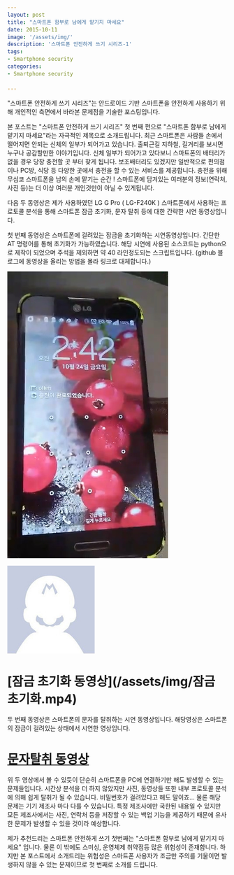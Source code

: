 ```yaml
---
layout: post
title: "스마트폰 함부로 남에게 맡기지 마세요"
date: 2015-10-11
image: '/assets/img/'
description: '스마트폰 안전하게 쓰기 시리즈-1'
tags:
- Smartphone security 
categories:
- Smartphone security 

---
```


"스마트폰 안전하게 쓰기 시리즈"는 안드로이드 기반 스마트폰을 안전하게 사용하기 위해 개인적인 측면에서 바라본 문제점을 기술한 포스팅입니다.  

본 포스트는 "스마트폰 안전하게 쓰기 시리즈" 첫 번째 편으로 "스마트폰 함부로 남에게 맡기지 마세요"라는 자극적인 제목으로 소개드립니다. 최근 스마트폰은 사람들 손에서 떨어지면 안되는 신체의 일부가 되어가고 있습니다. 출퇴근길 지하철, 길거리를 보시면 누구나 공감할만한 이야기입니다. 신체 일부가 되어가고 있다보니 스마트폰의 배터리가 없을 경우 당장 충전할 곳 부터 찾게 됩니다. 보조배터리도 있겠지만 일반적으로 편의점이나 PC방, 식당 등 다양한 곳에서 충전을 할 수 있는 서비스를 제공합니다. 충전을 위해 무심코 스마트폰을 남의 손에 맡기는 순간 ! 스마트폰에 담겨있는 여러분의 정보(연락처, 사진 등)는 더 이상 여러분 개인것만이 아닐 수 있게됩니다.      

다음 두 동영상은 제가 사용하였던 LG G Pro ( LG-F240K ) 스마트폰에서 사용하는 프로토콜 분석을 통해 스마트폰 잠금 초기화, 문자 탈취 등에 대한 간략한 시연 동영상입니다.      

첫 번째 동영상은 스마트폰에 걸려있는 잠금을 초기화하는 시연동영상입니다. 간단한 AT 명령어를 통해 초기화가 가능하였습니다. 해당 시연에 사용된 소스코드는 python으로 제작이 되었으며 주석을 제외하면 약 40 라인정도되는 스크립트입니다. (github 블로그에 동영상을 올리는 방법을 몰라 링크로 대체합니다.)

![test](/assets/img/test1.jpg) 

![문자탈취](/assets/img/blog-author.jpg) 



# [잠금 초기화 동영상](/assets/img/잠금 초기화.mp4) 

두 번째 동영상은 스마트폰의 문자를 탈취하는 시연 동영상입니다. 해당영상은 스마트폰의 잠금이 걸려있는 상태에서 시연한 영상입니다.    

# [문자탈취 동영상](/assets/img/문자탈취.mp4)

위 두 영상에서 볼 수 있듯이 단순히 스마트폰을 PC에 연결하기만 해도 발생할 수 있는 문제들입니다. 시간상 분석을 더 하지 않았지만 사진, 동영상들 또한 내부 프로토콜 분석에 의해 쉽게 탈취가 될 수 있습니다. 비밀번호가 걸려있다고 해도 말이죠... 물론 해당 문제는 기기 제조사 마다 다를 수 있습니다. 특정 제조사에만 국한된 내용일 수 있지만 모든 제조사에서는 사진, 연락처 등을 저장할 수 있는 백업 기능을 제공하기 때문에 유사한 문제가 발생할 수 있을 것이라 예상합니다. 

제가 추천드리는 스마트폰 안전하게 쓰기 첫번째는 "스마트폰 함부로 남에게 맡기지 마세요" 입니다. 물론 이 밖에도 스미싱, 운영체제 취약점등 많은 위험성이 존재합니다. 하지만 본 포스트에서 소개드리는 위험성은 스마트폰 사용자가 조금만 주의를 기울이면 발생하지 않을 수 있는 문제이므로 첫 번째로 소개를 드립니다. 

   